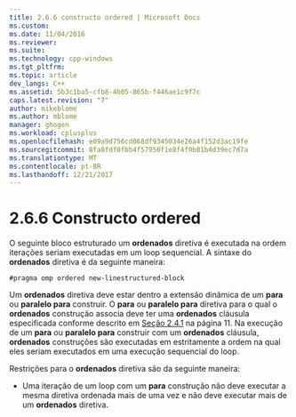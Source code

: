 ```yaml
---
title: 2.6.6 constructo ordered | Microsoft Docs
ms.custom: 
ms.date: 11/04/2016
ms.reviewer: 
ms.suite: 
ms.technology: cpp-windows
ms.tgt_pltfrm: 
ms.topic: article
dev_langs: C++
ms.assetid: 5b3c1ba5-cfb8-4b05-865b-f446ae1c9f7c
caps.latest.revision: "7"
author: mikeblome
ms.author: mblome
manager: ghogen
ms.workload: cplusplus
ms.openlocfilehash: e09a9d756cd068df9345034e26a4f152d3ac19fe
ms.sourcegitcommit: 8fa8fdf0fbb4f57950f1e8f4f9b81b4d39ec7d7a
ms.translationtype: MT
ms.contentlocale: pt-BR
ms.lasthandoff: 12/21/2017
---
```

# <a name="266-ordered-construct"></a>2.6.6 Constructo ordered
O seguinte bloco estruturado um **ordenados** diretiva é executada na ordem iterações seriam executadas em um loop sequencial. A sintaxe do **ordenados** diretiva é da seguinte maneira:  
  
```  
#pragma omp ordered new-linestructured-block  
```  
  
 Um **ordenados** diretiva deve estar dentro a extensão dinâmica de um **para** ou **paralelo para** construir. O **para** ou **paralelo para** diretiva para o qual o **ordenados** construção associa deve ter uma **ordenados** cláusula especificada conforme descrito em [Seção 2.4.1](../../parallel/openmp/2-4-1-for-construct.md) na página 11. Na execução de um **para** ou **paralelo para** construir com um **ordenados** cláusula, **ordenados** construções são executadas em estritamente a ordem na qual eles seriam executados em uma execução sequencial do loop.  
  
 Restrições para o **ordenados** diretiva são da seguinte maneira:  
  
-   Uma iteração de um loop com um **para** construção não deve executar a mesma diretiva ordenada mais de uma vez e não deve executar mais de um **ordenados** diretiva.